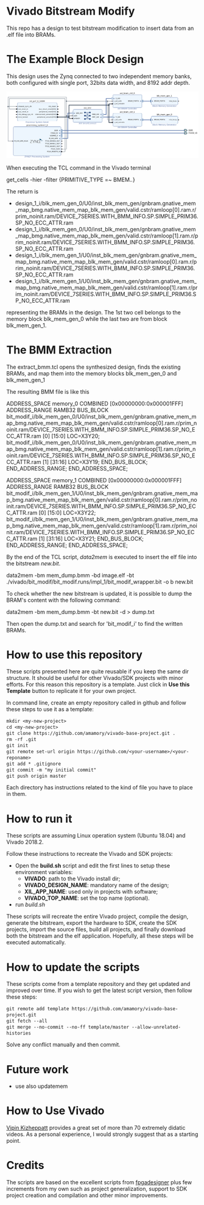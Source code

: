 # Vivado Bitstream Modify

This repo has a design to test bitstream modification to insert data from an .elf file into BRAMs.

# The Example Block Design

This design uses the Zynq connected to two independent memory banks, both configured 
with single port, 32bits data width, and 8192 addr depth. 

![Block](block.png)

When executing the TCL command in the Vivado terminal

   get_cells -hier -filter {PRIMITIVE_TYPE =~ BMEM.*.*}

The return is 

   - design_1_i/blk_mem_gen_0/U0/inst_blk_mem_gen/gnbram.gnative_mem_map_bmg.native_mem_map_blk_mem_gen/valid.cstr/ramloop[0].ram.r/prim_noinit.ram/DEVICE_7SERIES.WITH_BMM_INFO.SP.SIMPLE_PRIM36.SP_NO_ECC_ATTR.ram
   - design_1_i/blk_mem_gen_0/U0/inst_blk_mem_gen/gnbram.gnative_mem_map_bmg.native_mem_map_blk_mem_gen/valid.cstr/ramloop[1].ram.r/prim_noinit.ram/DEVICE_7SERIES.WITH_BMM_INFO.SP.SIMPLE_PRIM36.SP_NO_ECC_ATTR.ram
   - design_1_i/blk_mem_gen_1/U0/inst_blk_mem_gen/gnbram.gnative_mem_map_bmg.native_mem_map_blk_mem_gen/valid.cstr/ramloop[0].ram.r/prim_noinit.ram/DEVICE_7SERIES.WITH_BMM_INFO.SP.SIMPLE_PRIM36.SP_NO_ECC_ATTR.ram
   - design_1_i/blk_mem_gen_1/U0/inst_blk_mem_gen/gnbram.gnative_mem_map_bmg.native_mem_map_blk_mem_gen/valid.cstr/ramloop[1].ram.r/prim_noinit.ram/DEVICE_7SERIES.WITH_BMM_INFO.SP.SIMPLE_PRIM36.SP_NO_ECC_ATTR.ram

representing the BRAMs in the design. The 1st two cell belongs to the memory block blk_mem_gen_0 while the last two are from block blk_mem_gen_1.


# The BMM Extraction

The extract_bmm.tcl opens the synthesized design, finds the existing BRAMs,
and map them into the memory blocks blk_mem_gen_0 and blk_mem_gen_1

The resulting BMM file is like this

   ADDRESS_SPACE memory_0 COMBINED [0x00000000:0x000001FFF]
   ADDRESS_RANGE RAMB32
      BUS_BLOCK
         bit_modif_i/blk_mem_gen_0/U0/inst_blk_mem_gen/gnbram.gnative_mem_map_bmg.native_mem_map_blk_mem_gen/valid.cstr/ramloop[0].ram.r/prim_noinit.ram/DEVICE_7SERIES.WITH_BMM_INFO.SP.SIMPLE_PRIM36.SP_NO_ECC_ATTR.ram [0] [15:0] LOC=X3Y20;
         bit_modif_i/blk_mem_gen_0/U0/inst_blk_mem_gen/gnbram.gnative_mem_map_bmg.native_mem_map_blk_mem_gen/valid.cstr/ramloop[1].ram.r/prim_noinit.ram/DEVICE_7SERIES.WITH_BMM_INFO.SP.SIMPLE_PRIM36.SP_NO_ECC_ATTR.ram [1] [31:16] LOC=X3Y19;
      END_BUS_BLOCK;
   END_ADDRESS_RANGE;
   END_ADDRESS_SPACE;

   ADDRESS_SPACE memory_1 COMBINED [0x00000000:0x000001FFF]
   ADDRESS_RANGE RAMB32
      BUS_BLOCK
         bit_modif_i/blk_mem_gen_1/U0/inst_blk_mem_gen/gnbram.gnative_mem_map_bmg.native_mem_map_blk_mem_gen/valid.cstr/ramloop[0].ram.r/prim_noinit.ram/DEVICE_7SERIES.WITH_BMM_INFO.SP.SIMPLE_PRIM36.SP_NO_ECC_ATTR.ram [0] [15:0] LOC=X3Y22;
         bit_modif_i/blk_mem_gen_1/U0/inst_blk_mem_gen/gnbram.gnative_mem_map_bmg.native_mem_map_blk_mem_gen/valid.cstr/ramloop[1].ram.r/prim_noinit.ram/DEVICE_7SERIES.WITH_BMM_INFO.SP.SIMPLE_PRIM36.SP_NO_ECC_ATTR.ram [1] [31:16] LOC=X3Y21;
      END_BUS_BLOCK;
   END_ADDRESS_RANGE;
   END_ADDRESS_SPACE;

By the end of the TCL script, *data2mem* is executed to insert the elf file into the bitstream *new.bit*.


   data2mem -bm mem_dump.bmm -bd image.elf -bt ./vivado/bit_modif/bit_modif.runs/impl_1/bit_modif_wrapper.bit -o b new.bit

To check whether the new bitstream is updated, it is possible to dump the BRAM's content with
the following command:

   data2mem -bm mem_dump.bmm -bt new.bit -d > dump.txt

Then open the dump.txt and search for 'bit_modif_i' to find the written BRAMs.

# How to use this repository

These scripts presented here are quite reusable if you keep the same dir structure. It should be useful for other Vivado/SDK projects with minor efforts. For this reason this repository is a template. Just click in **Use this Template** button to replicate it for your own project.

In command line, create an empty repository called *<your-reponame>* in github and follow these steps to use it as a template:

```
mkdir <my-new-project>
cd <my-new-project>
git clone https://github.com/amamory/vivado-base-project.git .
rm -rf .git
git init
git remote set-url origin https://github.com/<your-username>/<your-reponame>
git add * .gitignore
git commit -m "my initial commit"
git push origin master
```

Each directory has instructions related to the kind of file you have to place in them.

# How to run it

These scripts are assuming Linux operation system (Ubuntu 18.04) and Vivado 2018.2.

Follow these instructions to recreate the Vivado and SDK projects:
 - Open the **build.sh** script and edit the first lines to setup these environment variables:
    - **VIVADO**: path to the Vivado install dir;
    - **VIVADO_DESIGN_NAME**: mandatory name of the design;
    - **XIL_APP_NAME**: used only in projects with software;
    - **VIVADO_TOP_NAME**: set the top name (optional).  
 - run *build.sh*

These scripts will recreate the entire Vivado project, compile the design, generate the bitstream, export the hardware to SDK, create the SDK projects, import the source files, build all projects, and finally download both the bitstream and the elf application. Hopefully, all these steps will be executed automatically.

# How to update the scripts

These scripts come from a template repository and they get updated and improved over time. If you wish to get the latest script version, then follow these steps:

```
git remote add template https://github.com/amamory/vivado-base-project.git
git fetch --all
git merge --no-commit --no-ff template/master --allow-unrelated-histories
```

Solve any conflict manually and then commit.

# Future work

 - use also updatemem
 
# How to Use Vivado

[Vipin Kizheppatt](https://www.youtube.com/watch?v=ahws--oNpBc&list=PLXHMvqUANAFOviU0J8HSp0E91lLJInzX1) provides a great set of more than 70 extremely didatic videos. As a personal experience, I would strongly suggest that as a starting point.

# Credits

The scripts are based on the excellent scripts from [fpgadesigner](https://github.com/fpgadeveloper/zedboard-axi-dma) plus few increments from my own such as project generalization, support to SDK project creation and compilation and other minor improvements. 
